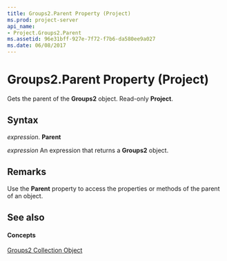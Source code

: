 ```yaml
---
title: Groups2.Parent Property (Project)
ms.prod: project-server
api_name:
- Project.Groups2.Parent
ms.assetid: 96e31bff-927e-7f72-f7b6-da580ee9a027
ms.date: 06/08/2017
---
```



# Groups2.Parent Property (Project)

Gets the parent of the **Groups2** object. Read-only **Project**.


## Syntax

 _expression_. **Parent**

 _expression_ An expression that returns a **Groups2** object.


## Remarks

Use the **Parent** property to access the properties or methods of the parent of an object.


## See also


#### Concepts


[Groups2 Collection Object](groups2-object-project.md)

